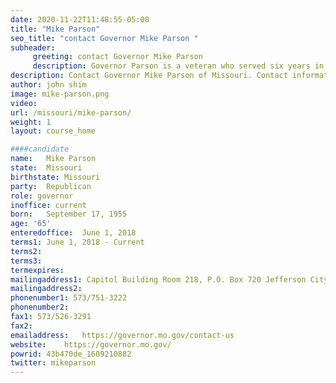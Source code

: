 ```yaml
---
date: 2020-11-22T11:48:55-05:00
title: "Mike Parson"
seo_title: "contact Governor Mike Parson "
subheader:
     greeting: contact Governor Mike Parson 
     description: Governor Parson is a veteran who served six years in the United States Army. He served more than 22 years in law enforcement, including 12 years as the sheriff of Polk County. He also served in the Missouri House of Representatives from 2005-2011, in the Missouri Senate from 2011-2017, and as Lieutenant Governor in 2017-2018. Governor Parson and First Lady Teresa live in Bolivar. Together they have two grown children and six grandchildren. He was raised on a farm in Hickory County and graduated from Wheatland High School in Wheatland, Missouri. He is a small business owner and a third generation farmer who currently owns and operates a cow and calf operation near their hometown of Bolivar.
description: Contact Governor Mike Parson of Missouri. Contact information for Mike Parson includes his email address, phone number, and mailing address.
author: john shim
image: mike-parson.png
video:
url: /missouri/mike-parson/
weight: 1
layout: course_home

####candidate
name:	Mike Parson
state:	Missouri
birthstate: Missouri
party:	Republican
role: governor
inoffice: current
born:	September 17, 1955
age: '65'
enteredoffice:	June 1, 2018  
terms1: June 1, 2018 - Current
terms2: 
terms3: 
termexpires:	
mailingaddress1: Capitol Building Room 218, P.O. Box 720 Jefferson City, MO 65102
mailingaddress2:		
phonenumber1: 573/751-3222
phonenumber2:	
fax1: 573/526-3291
fax2: 
emailaddress:	https://governor.mo.gov/contact-us
website:	https://governor.mo.gov/
powrid: 43b470de_1609210882
twitter: mikeparson
---
```




